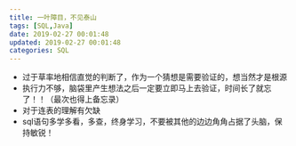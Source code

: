 ```yaml
---
title: 一叶障目，不见泰山
tags: [SQL,Java]
date: 2019-02-27 00:01:48
updated: 2019-02-27 00:01:48
categories: SQL
---
```


- 过于草率地相信直觉的判断了，作为一个猜想是需要验证的，想当然才是根源
- 执行力不够，脑袋里产生想法之后一定要立即马上去验证，时间长了就忘了！！（最次也得上备忘录）
- 对于连表的理解有欠缺
- sql语句多学多看，多查，终身学习，不要被其他的边边角角占据了头脑，保持敏锐！
